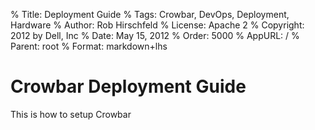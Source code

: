 % Title:      Deployment Guide
% Tags:       Crowbar, DevOps, Deployment, Hardware
% Author:     Rob Hirschfeld
% License:    Apache 2
% Copyright:  2012 by Dell, Inc
% Date:       May 15, 2012
% Order:      5000
% AppURL:     /
% Parent:     root
% Format:     markdown+lhs

# Crowbar Deployment Guide

This is how to setup Crowbar